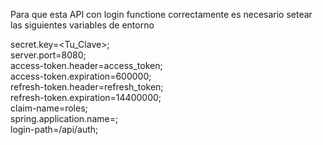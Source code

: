 Para que esta API con login functione correctamente es necesario setear las siguientes variables de entorno

secret.key=<Tu_Clave>; <br>
server.port=8080; <br>
access-token.header=access_token; <br>
access-token.expiration=600000; <br>
refresh-token.header=refresh_token; <br>
refresh-token.expiration=14400000; <br>
claim-name=roles; <br>
spring.application.name=<Nombre de la aplicacion>; <br>
login-path=/api/auth;